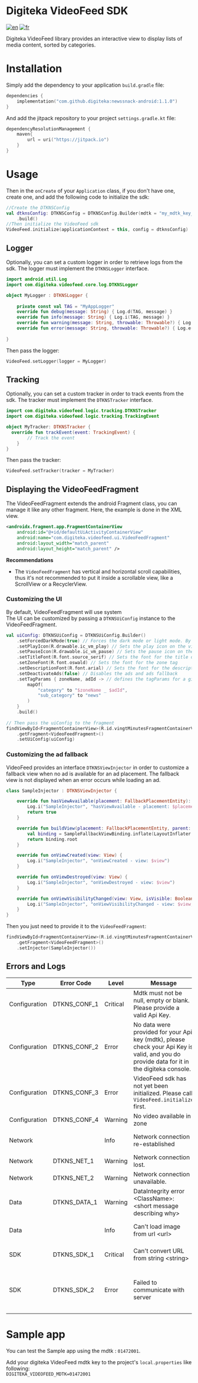# Digiteka VideoFeed SDK

[![en](https://img.shields.io/badge/lang-en-red.svg)](ReadMe.md)
[![fr](https://img.shields.io/badge/lang-fr-blue.svg)](ReadMe.fr.md)

Digiteka VideoFeed library provides an interactive view to display lists of media content, sorted by categories.

# Installation

Simply add the dependency to your application `build.gradle` file:

``` kotlin    
dependencies {    
    implementation("com.github.digiteka:newssnack-android:1.1.0")
}   
```   

And add the jitpack repository to your project `settings.gradle.kt` file:

``` kotlin
dependencyResolutionManagement {
    maven{
        url = uri("https://jitpack.io")
    }
}
```

# Usage

Then in the `onCreate` of your `Application` class, if you don't have one, create one, and add the following code to initialize the sdk:

``` kotlin  
//Create the DTKNSConfig 
val dtknsConfig: DTKNSConfig = DTKNSConfig.Builder(mdtk = "my_mdtk_key_here")    
    .build() 
//Then initialize the VideoFeed sdk 
VideoFeed.initialize(applicationContext = this, config = dtknsConfig)   
```

## Logger

Optionally, you can set a custom logger in order to retrieve logs from the sdk. The logger must implement the `DTKNSLogger` interface.

``` kotlin  
import android.util.Log 
import com.digiteka.videofeed.core.log.DTKNSLogger    

object MyLogger : DTKNSLogger {    
    
    private const val TAG = "MyAppLogger" 
    override fun debug(message: String) { Log.d(TAG, message) }      
    override fun info(message: String) { Log.i(TAG, message) }    
    override fun warning(message: String, throwable: Throwable?) { Log.w(TAG, message, throwable) }    
    override fun error(message: String, throwable: Throwable?) { Log.e(TAG, message, throwable) }
 
}   
```   

Then pass the logger:

``` kotlin  
VideoFeed.setLogger(logger = MyLogger)   
```   

## Tracking

Optionally, you can set a custom tracker in order to track events from the sdk. The tracker must implement the `DTKNSTracker` interface.

``` kotlin
import com.digiteka.videofeed.logic.tracking.DTKNSTracker
import com.digiteka.videofeed.logic.tracking.TrackingEvent

object MyTracker: DTKNSTracker {
  override fun trackEvent(event: TrackingEvent) {
        // Track the event
    }
}
```   

Then pass the tracker:

``` kotlin
VideoFeed.setTracker(tracker = MyTracker)
```

## Displaying the VideoFeedFragment

The VideoFeedFragment extends the android Fragment class, you can manage it like any other fragment.
Here, the example is done in the XML view.

``` xml
<androidx.fragment.app.FragmentContainerView
    android:id="@+id/defaultUiActivityContainerView"
    android:name="com.digiteka.videofeed.ui.VideoFeedFragment"
    android:layout_width="match_parent"
    android:layout_height="match_parent" />    
```

**Recommendations**

- The `VideoFeedFragment` has vertical and horizontal scroll capabilities, thus it's not recommended to put it inside a scrollable view, like a ScrollView or a RecyclerView.

### Customizing the UI

By default, VideoFeedFragment will use system  
The UI can be customized by passing a `DTKNSUiConfig` instance to the VideoFeedFragment.

``` kotlin    
val uiConfig: DTKNSUiConfig = DTKNSUiConfig.Builder()    
    .setForcedDarkMode(true) // Forces the dark mode or light mode. By default the sdk will use the current system uiMode. 
    .setPlayIcon(R.drawable.ic_vm_play) // Sets the play icon on the video player 
    .setPauseIcon(R.drawable.ic_vm_pause) // Sets the pause icon on the video player 
    .setTitleFont(R.font.source_serif) // Sets the font for the title of the info panel 
    .setZoneFont(R.font.oswald) // Sets the font for the zone tag
    .setDescriptionFont(R.font.arial) // Sets the font for the description in the info panel and the Categories tag's    
	.setDeactivateAds(false) // Disables the ads and ads fallback
	.setTagParams { zoneName, adId -> // defines the tagParams for a given zoneName and adId
        mapOf(
            "category" to "$zoneName _ $adId",
            "sub_category" to "news"
        )
    }
    .build()    
 
// Then pass the uiConfig to the fragment 
findViewById<FragmentContainerView>(R.id.vingtMinutesFragmentContainerView)    
    .getFragment<VideoFeedFragment>()
    .setUiConfig(uiConfig)   
```   

### Customizing the ad fallback

VideoFeed provides an interface `DTKNSViewInjector` in order to customize a fallback view when no ad is available for an ad placement.
The fallback view is not displayed when an error occurs while loading an ad.

``` kotlin
class SampleInjector : DTKNSViewInjector {

	override fun hasViewAvailable(placement: FallbackPlacementEntity): Boolean {
		Log.i("SampleInjector", "hasViewAvailable - placement: $placement")
		return true
	}

	override fun buildView(placement: FallbackPlacementEntity, parent: ViewGroup): View? {
		val binding = SampleFallbackViewBinding.inflate(LayoutInflater.from(parent.context))
		return binding.root
	}

	override fun onViewCreated(view: View) {
		Log.i("SampleInjector", "onViewCreated - view: $view")
	}

	override fun onViewDestroyed(view: View) {
		Log.i("SampleInjector", "onViewDestroyed - view: $view")
	}

	override fun onViewVisibilityChanged(view: View, isVisible: Boolean) {
		Log.i("SampleInjector", "onViewVisibilityChanged - view: $view, isVisible: $isVisible")
	}
}

```

Then you just need to provide it to the `VideoFeedFragment`:

``` kotlin
findViewById<FragmentContainerView>(R.id.vingtMinutesFragmentContainerView)
	.getFragment<VideoFeedFragment>()
	.setInjector(SampleInjector())

```

## Errors and Logs

| Type          | Error Code   | Level    | Message                                                                                                                                    | Cause                                                                                                                       |
|---------------|--------------|----------|--------------------------------------------------------------------------------------------------------------------------------------------|-----------------------------------------------------------------------------------------------------------------------------|
| Configuration | DTKNS_CONF_1 | Critical | Mdtk must not be null, empty or blank. Please provide a valid Api Key.                                                                     | mdtk is null or empty                                                                                                       |  
| Configuration | DTKNS_CONF_2 | Error    | No data were provided for your Api key (mdtk), please check your Api Key is valid, and you do provide data for it in the digiteka console. | The mdtk is not valid, or no video has been configured in the digiteka console                                              |  
| Configuration | DTKNS_CONF_3 | Error    | VideoFeed sdk has not yet been initialized. Please call `VideoFeed.initialize` first.                                                      | `VideoFeed.initialize` has not been called yet                                                                              |  
| Configuration | DTKNS_CONF_4 | Warning  | No video available in zone                                                                                                                 | No video is available for this zone                                                                                         |  
| Network       |              | Info     | Network connection re-established                                                                                                          | Network connection was lost and has been re-established                                                                     |  
| Network       | DTKNS_NET_1  | Warning  | Network connection lost.                                                                                                                   | Lost network connection                                                                                                     |  
| Network       | DTKNS_NET_2  | Warning  | Network connection unavailable.                                                                                                            | Failed to connect to network                                                                                                |  
| Data          | DTKNS_DATA_1 | Warning  | DataIntegrity error \<ClassName>: \<short message describing why>                                                                          | Required data was not provided by the server.                                                                               |  
| Data          |              | Info     | Can't load image from url \<url>                                                                                                           | The placeholder image url wasn't valid or failed to load                                                                    |
| SDK           | DTKNS_SDK_1  | Critical | Can't convert URL from string \<string>                                                                                                    | Built server url was not valid. Please contact support.                                                                     |
| SDK           | DTKNS_SDK_2  | Error    | Failed to communicate with server                                                                                                          | Server response was invalid, or connection failed (timeout). Contact support if it occurs too frequently or systematically. |

# Sample app

You can test the Sample app using the mdtk : `01472001`.

Add your digiteka VideoFeed mdtk key to the project's `local.properties` like following:    
```DIGITEKA_VIDEOFEED_MDTK=01472001```